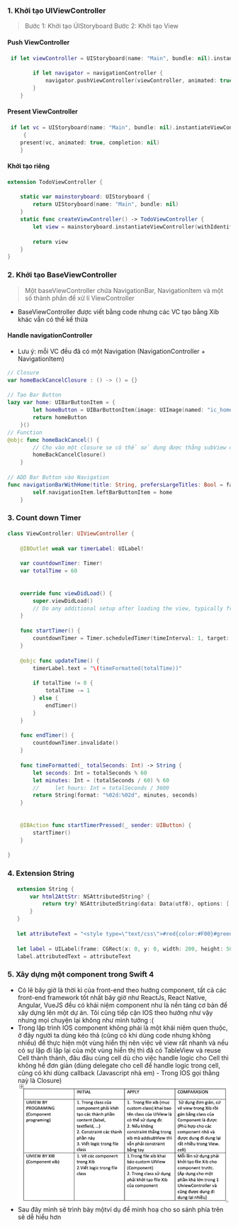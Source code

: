 ### 1. Khởi tạo UIViewController
> Bước 1: Khởi tạo ÚIStoryboard
> Bước 2: Khởi tạo View
#### Push VỉewController

```swift
 if let viewController = UIStoryboard(name: "Main", bundle: nil).instantiateViewController(withIdentifier: "NewsDetailsVCID") as? NewsDetailsViewController {
 
        if let navigator = navigationController {
            navigator.pushViewController(viewController, animated: true)
        }
    }
```

#### Present VỉewController
```swift
 if let vc = UIStoryboard(name: "Main", bundle: nil).instantiateViewController(withIdentifier: "NewsDetailsVCID") as NewsDetailsViewController
     {
    present(vc, animated: true, completion: nil)
    }

```
#### Khởi tạo riêng
```swift
extension TodoViewController {
    
    static var mainstoryboard: UIStoryboard {
        return UIStoryboard(name: "Main", bundle: nil)
    }
    static func createViewController() -> TodoViewController {
        let view = mainstoryboard.instantiateViewController(withIdentifier: "TodoViewController") as! TodoViewController
        
        return view
    }
}
```

### 2. Khởi tạo BaseViewController
> Một baseViewController chứa NavigationBar, NavigationItem và một số thành phần để xử lí VỉewController
 * BaseViewController được viết bằng code nhưng các VC tạo bằng Xib khác vẫn có thể kế thừa 
 
 #### Handle navigationController
 * Lưu ý: mỗi VC đều đã có một Navigation (NavigationController + NavigationItem)
 
```swift
// Closure
var homeBackCancelClosure : () -> () = {}

// Tạo Bar Button 
lazy var home: UIBarButtonItem = {
        let homeButton = UIBarButtonItem(image: UIImage(named: "ic_home"), style: UIBarButtonItem.Style.plain, target: self, action: #selector(homeBackCancel))
        return homeButton
    }()
// Function
@objc func homeBackCancel() {
        // Cho vào một closure se có thể sử dụng được thằng subView của BVC
        homeBackCancelClosure()
    }
    
// ADD Bar Button vào Navigation
func navigationBarWithHome(title: String, prefersLargeTitles: Bool = false) {
        self.navigationItem.leftBarButtonItem = home
    }
```
### 3. Count down Timer
```swift
class ViewController: UIViewController {

    @IBOutlet weak var timerLabel: UILabel!

    var countdownTimer: Timer!
    var totalTime = 60


    override func viewDidLoad() {
        super.viewDidLoad()
        // Do any additional setup after loading the view, typically from a nib.
    }

    func startTimer() {
        countdownTimer = Timer.scheduledTimer(timeInterval: 1, target: self, selector: #selector(updateTime), userInfo: nil, repeats: true)
    }

    @objc func updateTime() {
        timerLabel.text = "\(timeFormatted(totalTime))"

        if totalTime != 0 {
            totalTime -= 1
        } else {
            endTimer()
        }
    }

    func endTimer() {
        countdownTimer.invalidate()
    }

    func timeFormatted(_ totalSeconds: Int) -> String {
        let seconds: Int = totalSeconds % 60
        let minutes: Int = (totalSeconds / 60) % 60
        //     let hours: Int = totalSeconds / 3600
        return String(format: "%02d:%02d", minutes, seconds)
    }


    @IBAction func startTimerPressed(_ sender: UIButton) {
        startTimer()
    }

}
```
### 4. Extension String
```swift
   extension String {
       var html2AttStr: NSAttributedString? {
           return try? NSAttributedString(data: Data(utf8), options: [.documentType: NSAttributedString.DocumentType.html, .characterEncoding: String.Encoding.utf8.rawValue], documentAttributes: nil)
       }
   }

   let attributeText = "<style type=\"text/css\">#red{color:#F00}#green{color:#0F0}#blue{color: #00F; font-weight: Bold; font-size: 32}</style><span id=\"red\" >Red,</span><span id=\"green\" > Green </span><span id=\"blue\">and Blue</span>".html2AttStr

   let label = UILabel(frame: CGRect(x: 0, y: 0, width: 200, height: 50))
   label.attributedText = attributeText
```
### 5. Xây dựng một component trong Swift 4
- Có lẽ bây giờ là thời kì của front-end theo hướng component, tất cả các front-end framework tốt nhất bây giờ như ReactJs, React Native, Angular, VueJS đều có khái niệm component như là nền tảng cơ bản để xây dựng lên một dự án. Tôi cũng tiếp cận IOS theo hướng như vậy nhưng mọi chuyện lại không như mình tưởng :(
- Trong lập trình IOS component không phải là một khái niệm quen thuộc, ở đây người ta dùng kéo thả (cũng có khi dùng code nhưng không nhiều) để thực hiện một vùng hiển thị nên việc vẽ view rất nhanh và nếu có sự lặp đi lặp lại của một vùng hiển thị thì đã có TableView và reuse Cell thành thánh, đâu đâu cùng cell dù cho việc handle logic cho Cell thì không hề đơn giản (dùng delegate cho cell để handle logic trong cell, cũng có khi dùng callback (Javascript nhà em) - Trong IOS gọi thằng naỳ là Closure)
![](./ComponentUI.png?raw=true)
- Sau đây mình sẽ trình bày mộtví dụ để minh hoạ cho so sánh phía trên sẽ dễ hiểu hơn

